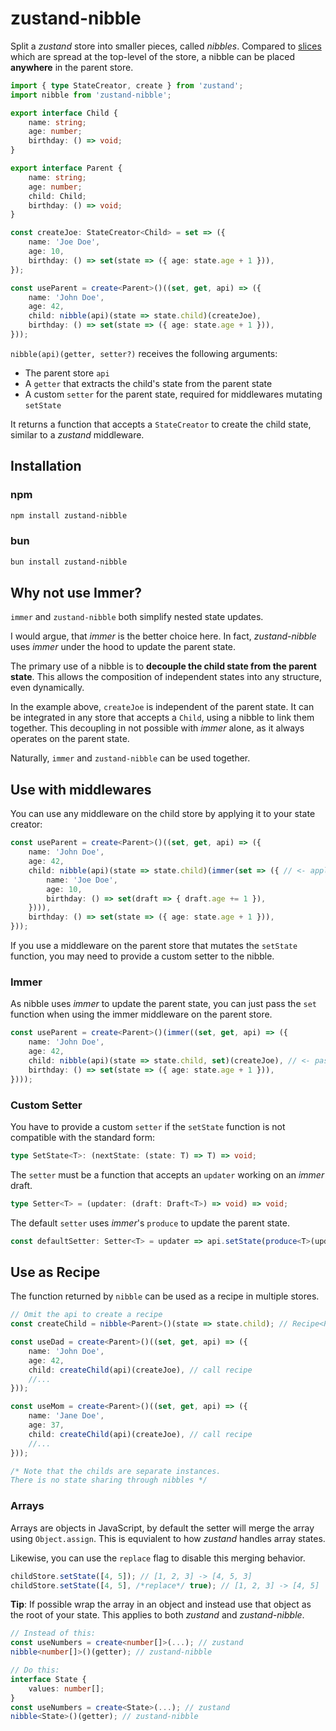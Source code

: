 # zustand-nibble

Split a _zustand_ store into smaller pieces, called _nibbles_.
Compared to [slices](https://docs.pmnd.rs/zustand/guides/slices-pattern) which are spread at the top-level of the store, a nibble can be placed **anywhere** in the parent store.

```typescript
import { type StateCreator, create } from 'zustand';
import nibble from 'zustand-nibble';

export interface Child {
    name: string;
    age: number;
    birthday: () => void;
}

export interface Parent {
    name: string;
    age: number;
    child: Child;
    birthday: () => void;
}

const createJoe: StateCreator<Child> = set => ({
    name: 'Joe Doe',
    age: 10,
    birthday: () => set(state => ({ age: state.age + 1 })),
});

const useParent = create<Parent>()((set, get, api) => ({
    name: 'John Doe',
    age: 42,
    child: nibble(api)(state => state.child)(createJoe),
    birthday: () => set(state => ({ age: state.age + 1 })),
}));
```

`nibble(api)(getter, setter?)` receives the following arguments:

- The parent store `api`
- A `getter` that extracts the child's state from the parent state
- A custom `setter` for the parent state, required for middlewares mutating `setState`

It returns a function that accepts a `StateCreator` to create the child state, similar to a _zustand_ middleware.

## Installation

### npm

```bash
npm install zustand-nibble
```

### bun

```bash
bun install zustand-nibble
```

## Why not use Immer?

`immer` and `zustand-nibble` both simplify nested state updates.

I would argue, that _immer_ is the better choice here.
In fact, _zustand-nibble_ uses _immer_ under the hood to update the parent state.

The primary use of a nibble is to **decouple the child state from the parent state**. This allows the composition of independent states into any structure, even dynamically.

In the example above, `createJoe` is independent of the parent state. It can be integrated in any store that accepts a `Child`, using a nibble to link them together. This decoupling in not possible with _immer_ alone, as it always operates on the parent state.

Naturally, `immer` and `zustand-nibble` can be used together.

## Use with middlewares

You can use any middleware on the child store by applying it to your state creator:

```typescript
const useParent = create<Parent>()((set, get, api) => ({
    name: 'John Doe',
    age: 42,
    child: nibble(api)(state => state.child)(immer(set => ({ // <- apply immer middleware
        name: 'Joe Doe',
        age: 10,
        birthday: () => set(draft => { draft.age += 1 }),
    }))),
    birthday: () => set(state => ({ age: state.age + 1 })),
}));
```

If you use a middleware on the parent store that mutates the `setState` function, you may need to provide a custom setter to the nibble.

### Immer

As nibble uses _immer_ to update the parent state, you can just pass the `set` function when using the immer middleware on the parent store.
```typescript
const useParent = create<Parent>()(immer((set, get, api) => ({
    name: 'John Doe',
    age: 42,
    child: nibble(api)(state => state.child, set)(createJoe), // <- pass mutated set function
    birthday: () => set(state => ({ age: state.age + 1 })),
})));
```

### Custom Setter

You have to provide a custom `setter` if the `setState` function is not compatible with the standard form:

```typescript
type SetState<T>: (nextState: (state: T) => T) => void;
```

The `setter` must be a function that accepts an `updater` working on an _immer_ draft.

```typescript
type Setter<T> = (updater: (draft: Draft<T>) => void) => void;
```

The default `setter` uses _immer_'s `produce` to update the parent state.

```typescript
const defaultSetter: Setter<T> = updater => api.setState(produce<T>(updater))
```


## Use as Recipe

The function returned by `nibble` can be used as a recipe in multiple stores.

```typescript
// Omit the api to create a recipe
const createChild = nibble<Parent>()(state => state.child); // Recipe<Parent, Child>

const useDad = create<Parent>()((set, get, api) => ({
    name: 'John Doe',
    age: 42,
    child: createChild(api)(createJoe), // call recipe
    //...
}));

const useMom = create<Parent>()((set, get, api) => ({
    name: 'Jane Doe',
    age: 37,
    child: createChild(api)(createJoe), // call recipe
    //...
}));

/* Note that the childs are separate instances.
There is no state sharing through nibbles */
```

### Arrays

Arrays are objects in JavaScript, by default the setter will merge the array using `Object.assign`. This is equvialent to how _zustand_ handles array states.

Likewise, you can use the `replace` flag to disable this merging behavior.

```typescript
childStore.setState([4, 5]); // [1, 2, 3] -> [4, 5, 3]
childStore.setState([4, 5], /*replace*/ true); // [1, 2, 3] -> [4, 5]
```

**Tip**: If possible wrap the array in an object and instead use that object as the root of your state. This applies to both _zustand_ and _zustand-nibble_.

```typescript
// Instead of this:
const useNumbers = create<number[]>(...); // zustand
nibble<number[]>()(getter); // zustand-nibble

// Do this:
interface State {
    values: number[];
}
const useNumbers = create<State>(...); // zustand
nibble<State>()(getter); // zustand-nibble
```
